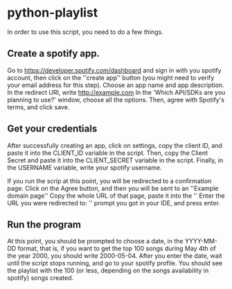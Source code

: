 # python-playlist
In order to use this script, you need to do a few things. 
## Create a spotify app. 
Go to https://developer.spotify.com/dashboard and sign in with you spotify account, then click on the ''create app'' button (you might need to verify your email address for this step).
Choose an app name and app description. In the redirect URI, write http://example.com
In the 'Which API/SDKs are you planning to use?' window, choose all the options. Then, agree with Spotify's terms, and click save.

## Get your credentials
After successfully creating an app, click on settings, copy the client ID, and paste it into the CLIENT_ID variable in the script.
Then, copy the Client Secret and paste it into the CLIENT_SECRET variable in the script.
Finally, in the USERNAME variable, write your spotify username.

If you run the scrip at this point, you will be redirected to a confirmation page. 
Click on the Agree button, and then you will be sent to an ''Example domain page'' 
Copy the whole URL of that page, paste it into the '' Enter the URL you were redirected to: '' prompt you got in your IDE, and press enter. 

## Run the program
At this point, you should be prompted to choose a date, in the YYYY-MM-DD format, that is, if you want to get the top 100 songs during May 4th of the year 2000, you should write 
2000-05-04. 
After you enter the date, wait until the script stops running, and go to your spotify profile. You should see the playlist with the 100 (or less, depending on the songs availability in spotify) songs created.


